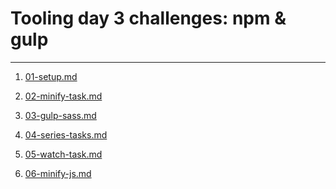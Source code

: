 # Tooling day 3 challenges: npm & gulp

---

1) [01-setup.md](01-setup.md)

1) [02-minify-task.md](02-minify-task.md)

1) [03-gulp-sass.md](03-gulp-sass.md)

1) [04-series-tasks.md](04-series-tasks.md)

1) [05-watch-task.md](05-watch-task.md)

1) [06-minify-js.md](06-minify-js.md)
